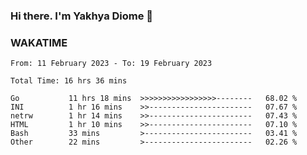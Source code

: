 ### Hi there. I'm Yakhya Diome 👋

### WAKATIME
<!--START_SECTION:waka-->

```text
From: 11 February 2023 - To: 19 February 2023

Total Time: 16 hrs 36 mins

Go           11 hrs 18 mins  >>>>>>>>>>>>>>>>>--------   68.02 %
INI          1 hr 16 mins    >>-----------------------   07.67 %
netrw        1 hr 14 mins    >>-----------------------   07.43 %
HTML         1 hr 10 mins    >>-----------------------   07.10 %
Bash         33 mins         >------------------------   03.41 %
Other        22 mins         >------------------------   02.26 %
```

<!--END_SECTION:waka-->
